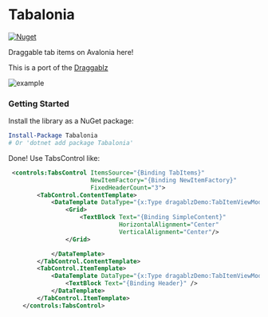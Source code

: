# Tabalonia

[![Nuget](https://img.shields.io/nuget/v/Tabalonia?label=Tabalonia)](https://www.nuget.org/packages/Tabalonia)

Draggable tab items on Avalonia here!

This is a port of the [Draggablz](https://github.com/ButchersBoy/Dragablz)

![example](https://github.com/egorozh/Tabalonia/blob/master/demo.gif "Example application")

### Getting Started

Install the library as a NuGet package:

```powershell
Install-Package Tabalonia
# Or 'dotnet add package Tabalonia'
```

Done! Use TabsControl like: 
```xml
 <controls:TabsControl ItemsSource="{Binding TabItems}"
                       NewItemFactory="{Binding NewItemFactory}"
                       FixedHeaderCount="3">
        <TabControl.ContentTemplate>
            <DataTemplate DataType="{x:Type dragablzDemo:TabItemViewModel}">
                <Grid>
                    <TextBlock Text="{Binding SimpleContent}"
                               HorizontalAlignment="Center"
                               VerticalAlignment="Center"/>
                </Grid>

            </DataTemplate>
        </TabControl.ContentTemplate>
        <TabControl.ItemTemplate>
            <DataTemplate DataType="{x:Type dragablzDemo:TabItemViewModel}">
                <TextBlock Text="{Binding Header}" />
            </DataTemplate>
        </TabControl.ItemTemplate>
    </controls:TabsControl>
```
